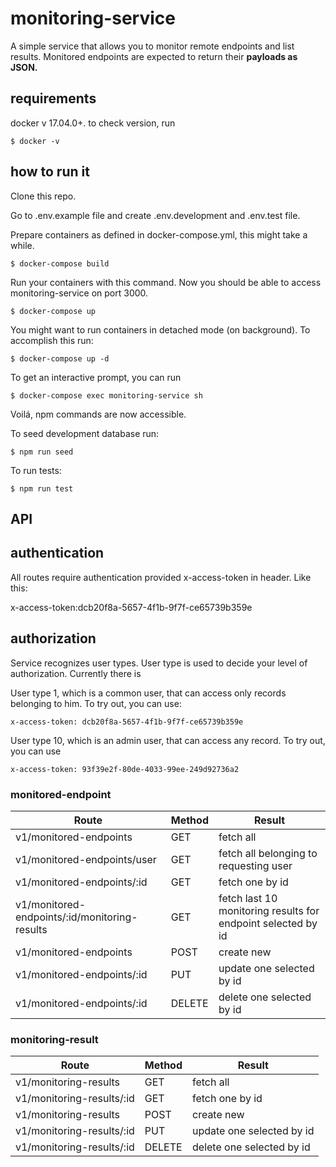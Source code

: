 # monitoring-service
A simple service that allows you to monitor remote endpoints and list results. 
Monitored endpoints are expected to return their **payloads as JSON.**

## requirements 
docker v 17.04.0+. to check version, run 
```
$ docker -v 
```
## how to run it

Clone this repo.

Go to .env.example file and create .env.development and 
.env.test file. 

Prepare containers as defined in docker-compose.yml, 
this might take a while.
```
$ docker-compose build
```
Run your containers with this command. Now you should 
be able to access monitoring-service on port 3000.

```
$ docker-compose up
```

You might want to run containers in detached mode (on background).
To accomplish this run:

```
$ docker-compose up -d 
```

To get an interactive prompt, you can run  

```
$ docker-compose exec monitoring-service sh
```

Voilá, npm commands are now accessible. 


To seed development database run:

```
$ npm run seed
```

To run tests: 
```
$ npm run test
```


## API

## authentication 
All routes require authentication provided x-access-token in header. Like this:

x-access-token:dcb20f8a-5657-4f1b-9f7f-ce65739b359e

## authorization 
Service recognizes user types. User type is used to decide your level of authorization.
Currently there is 

User type 1, which is a common user, that can access only records belonging to him. To try 
out, you can use:
```
x-access-token: dcb20f8a-5657-4f1b-9f7f-ce65739b359e
```
User type 10, which is an admin user, that can access any record. To try out, you can use 
```
x-access-token: 93f39e2f-80de-4033-99ee-249d92736a2 
```

### monitored-endpoint

| Route         | Method        | Result|
| ------------- |---------------| ------|
| v1/monitored-endpoints | GET | fetch all  |
| v1/monitored-endpoints/user | GET | fetch all belonging to requesting user|
| v1/monitored-endpoints/:id | GET | fetch one by id |
| v1/monitored-endpoints/:id/monitoring-results | GET | fetch last 10 monitoring results for endpoint selected by id |
| v1/monitored-endpoints | POST | create new |
| v1/monitored-endpoints/:id | PUT | update one selected by id |
| v1/monitored-endpoints/:id | DELETE | delete one selected by id |

### monitoring-result

| Route         | Method        | Result|
| ------------- |---------------| ------|
| v1/monitoring-results | GET | fetch all  |
| v1/monitoring-results/:id | GET | fetch one by id |
| v1/monitoring-results | POST | create new |
| v1/monitoring-results/:id | PUT | update one selected by id |
| v1/monitoring-results/:id | DELETE | delete one selected by id |
